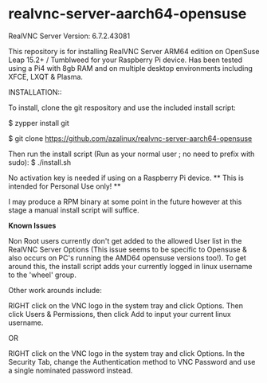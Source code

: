 # realvnc-server-aarch64-opensuse

RealVNC Server Version:    6.7.2.43081

This repository is for installing RealVNC Server ARM64 edition on OpenSuse Leap 15.2+ / Tumblweed for your Raspberry Pi device.  Has been tested using a Pi4 with 8gb RAM and on multiple desktop environments including XFCE, LXQT & Plasma.

INSTALLATION::

To install, clone the git respository and use the included install script:

$ zypper install git                           

$ git clone https://github.com/azalinux/realvnc-server-aarch64-opensuse

Then run the install script (Run as your normal user ; no need to prefix with sudo):
$ ./install.sh

No activation key is needed if using on a Raspberry Pi device.  ** This is intended for Personal Use only! **



I may produce a RPM binary at some point in the future however at this stage a manual install script will suffice.


**Known Issues**

Non Root users currently don't get added to the allowed User list in the RealVNC Server Options (This issue seems to be specific to Opensuse & also occurs on PC's running the AMD64 opensuse versions too!).   To get around this, the install script adds your currently logged in linux username to the 'wheel' group.

Other work arounds include:

RIGHT click on the VNC logo in the system tray and click Options.  Then click Users & Permissions, then click Add to input your current linux username.

OR

RIGHT click on the VNC logo in the system tray and click Options.  In the Security Tab, change the Authentication method to VNC Password and use a single nominated password instead.


